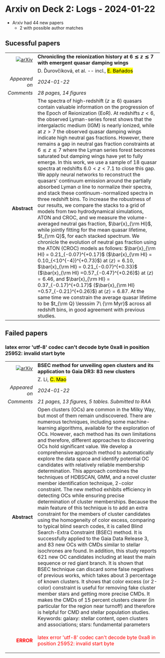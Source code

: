 # Arxiv on Deck 2: Logs - 2024-01-22

* Arxiv had 44 new papers
    * 2 with possible author matches

## Sucessful papers


|||
|---:|:---|
| [![arXiv](https://img.shields.io/badge/arXiv-arXiv:2401.10328-b31b1b.svg)](https://arxiv.org/abs/arXiv:2401.10328) | **Chronicling the reionization history at $6\lesssim z \lesssim 7$ with  emergent quasar damping wings**  |
|| D. Ďurovčíková, et al. -- incl., <mark>E. Bañados</mark> |
|*Appeared on*| *2024-01-22*|
|*Comments*| *28 pages, 14 figures*|
|**Abstract**| The spectra of high-redshift ($z\gtrsim 6$) quasars contain valuable information on the progression of the Epoch of Reionization (EoR). At redshifts $z<6$, the observed Lyman-series forest shows that the intergalactic medium (IGM) is nearly ionized, while at $z>7$ the observed quasar damping wings indicate high neutral gas fractions. However, there remains a gap in neutral gas fraction constraints at $6\lesssim z \lesssim 7$ where the Lyman series forest becomes saturated but damping wings have yet to fully emerge. In this work, we use a sample of 18 quasar spectra at redshifts $6.0<z<7.1$ to close this gap. We apply neural networks to reconstruct the quasars' continuum emission around the partially absorbed Lyman $\alpha$ line to normalize their spectra, and stack these continuum-normalized spectra in three redshift bins. To increase the robustness of our results, we compare the stacks to a grid of models from two hydrodynamical simulations, ATON and CROC, and we measure the volume-averaged neutral gas fraction, $\bar{x}_{\rm HI}$, while jointly fitting for the mean quasar lifetime, $t_{\rm Q}$, for each stacked spectrum. We chronicle the evolution of neutral gas fraction using the ATON (CROC) models as follows: $\bar{x}_{\rm HI} = 0.21_{-0.07}^{+0.17}$ ($\bar{x}_{\rm HI} = 0.10_{<10^{-4}}^{+0.73}$) at $\langle z \rangle =6.10$, $\bar{x}_{\rm HI} = 0.21_{-0.07}^{+0.33}$ ($\bar{x}_{\rm HI} =0.57_{-0.47}^{+0.26}$) at $\langle z \rangle =6.46$, and $\bar{x}_{\rm HI} = 0.37_{-0.17}^{+0.17}$ ($\bar{x}_{\rm HI} =0.57_{-0.21}^{+0.26}$) at $\langle z \rangle =6.87$. At the same time we constrain the average quasar lifetime to be $t_{\rm Q} \lesssim 7\ {\rm Myr}$ across all redshift bins, in good agreement with previous studies. |

## Failed papers

### latex error 'utf-8' codec can't decode byte 0xa8 in position 25952: invalid start byte 


|||
|---:|:---|
| [![arXiv](https://img.shields.io/badge/arXiv-arXiv:2401.10717-b31b1b.svg)](https://arxiv.org/abs/arXiv:2401.10717) | **BSEC method for unveiling open clusters and its application to Gaia DR3:  83 new clusters**  |
|| Z. Li, <mark>C. Mao</mark> |
|*Appeared on*| *2024-01-22*|
|*Comments*| *21 pages, 13 figures, 5 tables. Submitted to RAA*|
|**Abstract**| Open clusters (OCs) are common in the Milky Way, but most of them remain undiscovered. There are numerous techniques, including some machine-learning algorithms, available for the exploration of OCs. However, each method has its own limitations and therefore, different approaches to discovering OCs hold significant value. We develop a comprehensive approach method to automatically explore the data space and identify potential OC candidates with relatively reliable membership determination. This approach combines the techniques of HDBSCAN, GMM, and a novel cluster member identification technique, 2-color constraint. The new method exhibits efficiency in detecting OCs while ensuring precise determination of cluster memberships. Because the main feature of this technique is to add an extra constraint for the members of cluster candidates using the homogeneity of color excess, comparing to typical blind search codes, it is called Blind Search-Extra Constraint (BSEC) method. It is successfully applied to the Gaia Data Release 3, and 83 new OCs with CMDs similar to stellar isochrones are found. In addition, this study reports 621 new OC candidates including at least the main sequence or red giant branch. It is shown that BSEC technique can discard some false negatives of previous works, which takes about 3 percentage of known clusters. It shows that color excess (or 2-color) constraint is useful for removing fake cluster member stars and getting more precise CMDs. It makes the CMDs of 15 percent clusters clearer (in particular for the region near turnoff) and therefore is helpful for CMD and stellar population studies. Keywords: galaxy: stellar content, open clusters and associations; stars: fundamental parameters |
|<p style="color:red"> **ERROR** </p>| <p style="color:red">latex error 'utf-8' codec can't decode byte 0xa8 in position 25952: invalid start byte</p> |

